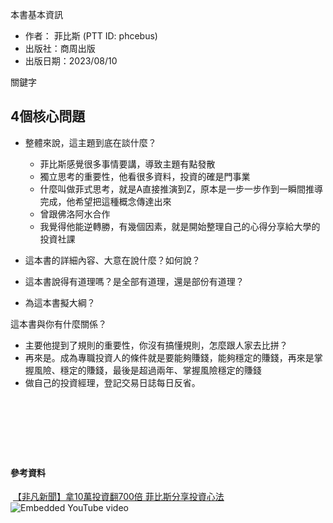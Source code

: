 本書基本資訊  
- 作者： 菲比斯 (PTT ID: phcebus)  
- 出版社：商周出版  
- 出版日期：2023/08/10

關鍵字  
## 4個核心問題

- 整體來說，這主題到底在談什麼？
    
    - 菲比斯感覺很多事情要講，導致主題有點發散
    - 獨立思考的重要性，他看很多資料，投資的確是門事業
    - 什麼叫做菲式思考，就是A直接推演到Z，原本是一步一步作到一瞬間推導完成，他希望把這種概念傳達出來
    - 曾跟佛洛阿水合作
    - 我覺得他能逆轉勝，有幾個因素，就是開始整理自己的心得分享給大學的投資社課
- 這本書的詳細內容、大意在說什麼？如何說？
- 這本書說得有道理嗎？是全部有道理，還是部份有道理？
- 為這本書擬大綱？

這本書與你有什麼關係？
 
- 主要他提到了規則的重要性，你沒有搞懂規則，怎麼跟人家去比拼？
- 再來是。成為專職投資人的條件就是要能夠賺錢，能夠穩定的賺錢，再來是掌握風險、穩定的賺錢，最後是超過兩年、掌握風險穩定的賺錢
- 做自己的投資經理，登記交易日誌每日反省。

   
   
   
---  
#### 參考資料  
 [【非凡新聞】拿10萬投資翻700倍 菲比斯分享投資心法](https://www.youtube.com/watch?v=POGAKk6zi_A&list=PL7_HPVTRcyL4cQoS2rehX5EB7lEfP-sWh&index=1)
 ![Embedded YouTube video](https://www.youtube.com/embed/POGAKk6zi_A?list=PL7_HPVTRcyL4cQoS2rehX5EB7lEfP-sWh&autoplay=true)
